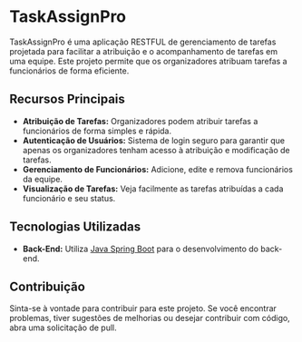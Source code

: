 # TaskAssignPro

TaskAssignPro é uma aplicação RESTFUL de gerenciamento de tarefas projetada para facilitar a atribuição e o acompanhamento de tarefas em uma equipe. Este projeto permite que os organizadores atribuam tarefas a funcionários de forma eficiente.

## Recursos Principais

- **Atribuição de Tarefas:** Organizadores podem atribuir tarefas a funcionários de forma simples e rápida.
- **Autenticação de Usuários:** Sistema de login seguro para garantir que apenas os organizadores tenham acesso à atribuição e modificação de tarefas.
- **Gerenciamento de Funcionários:** Adicione, edite e remova funcionários da equipe.
- **Visualização de Tarefas:** Veja facilmente as tarefas atribuídas a cada funcionário e seu status.

## Tecnologias Utilizadas

- **Back-End:** Utiliza [Java Spring Boot](https://spring.io/) para o desenvolvimento do back-end.


## Contribuição

Sinta-se à vontade para contribuir para este projeto. Se você encontrar problemas, tiver sugestões de melhorias ou desejar contribuir com código, abra uma solicitação de pull.
